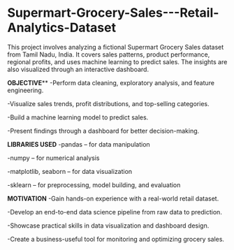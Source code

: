 # Supermart-Grocery-Sales---Retail-Analytics-Dataset
This project involves analyzing a fictional Supermart Grocery Sales dataset from Tamil Nadu, India. It covers sales patterns, product performance, regional profits, and uses machine learning to predict sales. The insights are also visualized through an interactive dashboard.

**OBJECTIVE****
-Perform data cleaning, exploratory analysis, and feature engineering.

-Visualize sales trends, profit distributions, and top-selling categories.

-Build a machine learning model to predict sales.

-Present findings through a dashboard for better decision-making.

**LIBRARIES USED**
-pandas – for data manipulation

-numpy – for numerical analysis

-matplotlib, seaborn – for data visualization

-sklearn – for preprocessing, model building, and evaluation

**MOTIVATION**
-Gain hands-on experience with a real-world retail dataset.

-Develop an end-to-end data science pipeline from raw data to prediction.

-Showcase practical skills in data visualization and dashboard design.

-Create a business-useful tool for monitoring and optimizing grocery sales.
